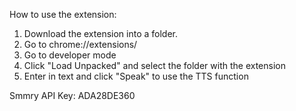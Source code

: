 How to use the extension:

1. Download the extension into a folder.
2. Go to chrome://extensions/
3. Go to developer mode
4. Click "Load Unpacked" and select the folder with the extension
5. Enter in text and click "Speak" to use the TTS function

Smmry API Key: ADA28DE360
